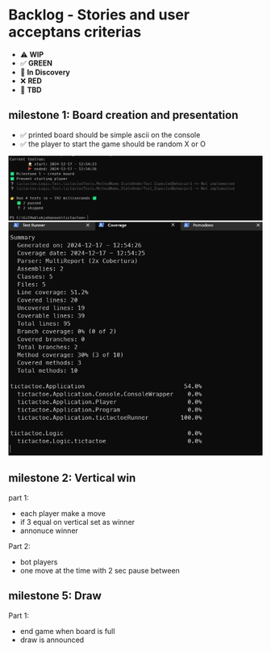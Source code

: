 # Backlog - Stories and user acceptans criterias

* ⚠️ **WIP**  
* ✅ **GREEN**  
* 🧠 **In Discovery**  
* ❌ **RED**  
* 📝 **TBD**  

## milestone 1: Board creation and presentation

* ✅ printed board should be simple ascii on the console
* ✅ the player to start the game should be random X or O

![Test results](results/milestone1-tests.png)
![Coverage results](results/milestone1-coverage.png)

## milestone 2: Vertical win
part 1:
* each player make a move
* if 3 equal on vertical set as winner
* annonuce winner

Part 2:
* bot players
* one move at the time with 2 sec pause between

## milestone 5: Draw

Part 1:
* end game when board is full
* draw is announced



